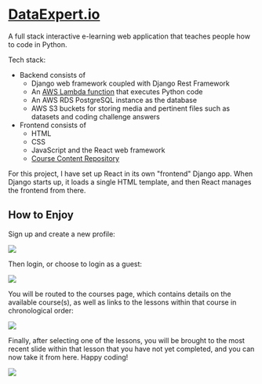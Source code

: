 # [DataExpert.io](http://www.dataexpert.io)

A full stack interactive e-learning web application that teaches people how to code in Python. 

Tech stack:
* Backend consists of 
    * Django web framework coupled with Django Rest Framework
    * An [AWS Lambda function](https://github.com/dirmi513/DataExpert-Code-Executor-Lambdas) that executes Python
     code
     * An AWS RDS PostgreSQL instance as the database
     * AWS S3 buckets for storing media and pertinent files such as datasets and coding challenge answers
* Frontend consists of 
    * HTML
    * CSS
    * JavaScript and the React web framework
    * [Course Content Repository](https://github.com/dirmi513/DataExpert-Material)

For this project, I have set up React in its own "frontend" Django app. When Django starts up, it loads a single HTML template, and then React manages the frontend from there.

## How to Enjoy

Sign up and create a new profile:

![](https://s3.amazonaws.com/dataexpert.images/Media/signup.png)

Then login, or choose to login as a guest:

![](https://s3.amazonaws.com/dataexpert.images/Media/login.png)

You will be routed to the courses page, which contains details on the available course(s), as well as links to the
 lessons within that course in chronological order:

![](https://s3.amazonaws.com/dataexpert.images/Media/courses.png)

Finally, after selecting one of the lessons, you will be brought to the most recent slide within that lesson that you
 have not yet completed, and you can now take it from here.  Happy coding!

![](https://s3.amazonaws.com/dataexpert.images/Media/slide.png)
